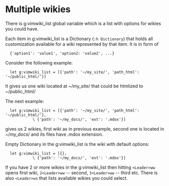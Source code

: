 # Multiple wikies #
There is g:vimwiki\_list global variable which is a list with options for wikies you could have.

Each item in g:vimwiki\_list is a Dictionary (`:h Dictionary`) that holds all customization available for a wiki represented by that item. It is in form of
```
  {'option1': 'value1', 'option2: 'value2', ...}
```

Consider the following example:
```
  let g:vimwiki_list = [{'path': '~/my_site/', 'path_html': '~/public_html/'}]
```
It gives us one wiki located at ~/my\_site/ that could be htmlized to
~/public\_html/

The next example:
```
  let g:vimwiki_list = [{'path': '~/my_site/', 'path_html': '~/public_html/'},
            \ {'path': '~/my_docs/', 'ext': '.mdox'}]
```
gives us 2 wikies, first wiki as in previous example, second one is located in
~/my\_docs/ and its files have .mdox extension.

Empty Dictionary in the g:vimwiki\_list is the wiki with default options:
```
  let g:vimwiki_list = [{},
            \ {'path': '~/my_docs/', 'ext': '.mdox'}]
```

If you have 2 or more wikies in the g:vimwiki\_list then hitting `<Leader>ww` opens first wiki, `2<Leader>ww` -- second, `3<Leader>ww` -- third etc.
There is also `<Leader>ws` that lists available wikies you could select.